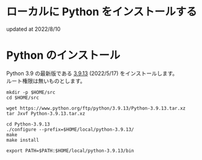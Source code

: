 # ローカルに Python をインストールする
updated at 2022/8/10

# Python のインストール
Python 3.9 の最新版である [3.9.13](https://www.python.org/downloads/release/python-3913/) (2022/5/17) をインストールします。  
ルート権限は無いものとします。

```Shell
mkdir -p $HOME/src
cd $HOME/src

wget https://www.python.org/ftp/python/3.9.13/Python-3.9.13.tar.xz
tar Jxvf Python-3.9.13.tar.xz

cd Python-3.9.13
./configure --prefix=$HOME/local/python-3.9.13/
make
make install

export PATH=$PATH:$HOME/local/python-3.9.13/bin
```
